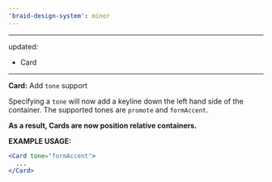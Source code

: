 ```yaml
---
'braid-design-system': minor
---
```


---
updated:
  - Card
---

**Card:** Add `tone` support

Specifying a `tone` will now add a keyline down the left hand side of the container. The supported tones are `promote` and `formAccent`.

**As a result, Cards are now position relative containers.**

**EXAMPLE USAGE:**
```jsx
<Card tone="formAccent">
  ...
</Card>
```
